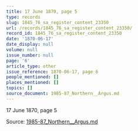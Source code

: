 ```yaml
---
title: 17 June 1870, page 5
type: records
slug: 1845_76_sa_register_content_23350
url: /records/1845_76_sa_register_content_23350/
record_id: 1845_76_sa_register_content_23350
date: '1870-06-17'
date_display: null
volume: null
issue_number: null
page: '6'
article_type: other
issue_reference: 1870-06-17, page 6
people_mentioned: []
places_mentioned: []
topics: []
source_document: 1985-87_Northern__Argus.md
---
```


17 June 1870, page 5

Source: [1985-87_Northern__Argus.md](/downloads/markdown/1985-87_Northern__Argus.md)
